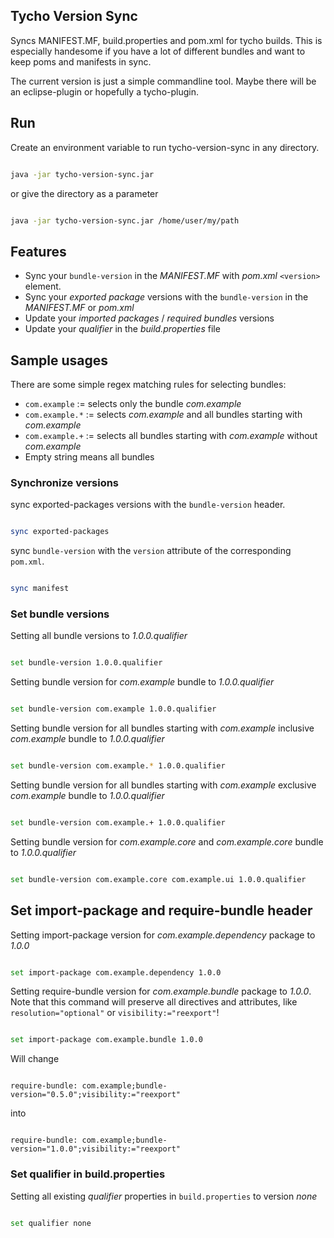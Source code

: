 ## Tycho Version Sync

Syncs MANIFEST.MF, build.properties and pom.xml for tycho builds.
This is especially handesome if you have a lot of different 
bundles and want to keep poms and manifests in sync.

The current version is just a simple commandline tool. Maybe there
will be an eclipse-plugin or hopefully a tycho-plugin.

## Run

Create an environment variable to run tycho-version-sync
in any directory.

```bash

java -jar tycho-version-sync.jar 
```

or give the directory as a parameter

```bash

java -jar tycho-version-sync.jar /home/user/my/path
```

## Features

* Sync your `bundle-version` in the _MANIFEST.MF_ with _pom.xml_ `<version>` element.
* Sync your _exported package_ versions with the `bundle-version` in the _MANIFEST.MF_ or _pom.xml_
* Update your _imported packages_ / _required bundles_ versions
* Update your _qualifier_ in the _build.properties_ file

## Sample usages

There are some simple regex matching rules for selecting bundles:

* `com.example` := selects only the bundle _com.example_
* `com.example.*` := selects _com.example_ and all bundles starting with _com.example_
* `com.example.+` := selects all bundles starting with _com.example_ without _com.example_
* Empty string means all bundles

### Synchronize versions

sync exported-packages versions with the `bundle-version` header.

```bash

sync exported-packages
```

sync `bundle-version` with the `version` attribute of the corresponding `pom.xml`.

```bash

sync manifest
```

### Set bundle versions

Setting all bundle versions to _1.0.0.qualifier_

```bash

set bundle-version 1.0.0.qualifier
```


Setting bundle version for _com.example_ bundle to _1.0.0.qualifier_

```bash

set bundle-version com.example 1.0.0.qualifier 
```

Setting bundle version for all bundles starting with _com.example_ inclusive _com.example_ bundle to _1.0.0.qualifier_

```bash

set bundle-version com.example.* 1.0.0.qualifier
```

Setting bundle version for all bundles starting with _com.example_ exclusive _com.example_ bundle to _1.0.0.qualifier_

```bash

set bundle-version com.example.+ 1.0.0.qualifier
```

Setting bundle version for _com.example.core_ and _com.example.core_ bundle to _1.0.0.qualifier_

```bash

set bundle-version com.example.core com.example.ui 1.0.0.qualifier
```

## Set import-package and require-bundle header

Setting import-package version for _com.example.dependency_ package to _1.0.0_

```bash

set import-package com.example.dependency 1.0.0
```

Setting require-bundle version for _com.example.bundle_ package to _1.0.0_.
Note that this command will preserve all directives and attributes, like
`resolution="optional"` or `visibility:="reexport"`!

```bash

set import-package com.example.bundle 1.0.0
```

Will change

```properties

require-bundle: com.example;bundle-version="0.5.0";visibility:="reexport"
```

into

```properties

require-bundle: com.example;bundle-version="1.0.0";visibility:="reexport"
```



### Set qualifier in build.properties

Setting all existing _qualifier_ properties in `build.properties` to version _none_

```bash

set qualifier none
```
